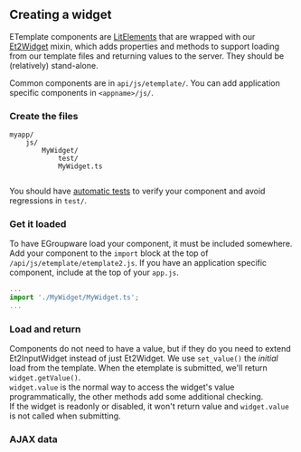## Creating a widget

ETemplate components are [LitElements](https://lit.dev/docs/) that are wrapped with
our [Et2Widget](https://github.com/EGroupware/egroupware/blob/master/api/js/etemplate/Et2Widget/Et2Widget.ts) mixin,
which adds properties and methods to support loading from our template files and returning values to the server. They
should be (relatively) stand-alone.

Common components are in `api/js/etemplate/`. You can add application specific components in `<appname>/js/`.

### Create the files

```
myapp/
    js/
        MyWidget/
            test/
            MyWidget.ts
            
```

You should have [automatic tests](/tutorials/automatic-testing) to verify your component and avoid regressions
in `test/`.

### Get it loaded

To have EGroupware load your component, it must be included somewhere.
Add your component to the `import` block at the top of `/api/js/etemplate/etemplate2.js`. If you have an application
specific component, include at the top of your `app.js`.

```typescript
...
import './MyWidget/MyWidget.ts';
...
```

### Load and return

Components do not need to have a value, but if they do you need to extend Et2InputWidget instead of just Et2Widget.
We use `set_value()` the _initial_ load from the template. When the etemplate is submitted, we'll
return `widget.getValue()`.  
`widget.value` is the normal way to access the widget's value programmatically, the other methods add some additional
checking.  
If the widget is readonly or disabled, it won't return value and `widget.value` is not called when submitting.

### AJAX data
